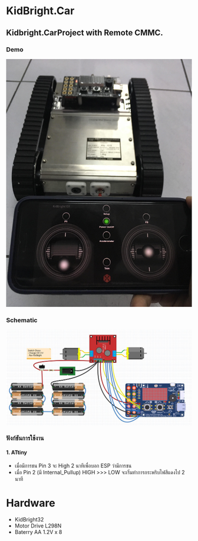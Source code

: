 # KidBright.Car
## Kidbright.CarProject with Remote CMMC.

### Demo
![alt text](https://github.com/woodif/KidBright.Car/blob/master/pic/demo.jpg)

### Schematic
![x5 pin mapping](https://github.com/woodif/KidBright.Car/blob/master/pic/kidbright.JPG)


### ฟังก์ชันการใช้งาน
#### 1. ATtiny 
* เมื่อมีการชน Pin 3 จะ High 2 นาทีเพื่อบอก ESP ว่ามีการชน
* เมื่อ Pin 2 (มี Internal_Pullup) HIGH >>> LOW จะเริ่มทำการกระพริบไฟสีแดงไป 2 นาที

Hardware
============

* KidBright32
* Motor Drive L298N
* Baterry AA 1.2V x 8

